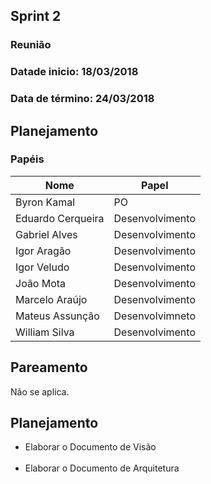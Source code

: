 ## Sprint 2

### Reunião

### Datade inicio: 18/03/2018

### Data de término: 24/03/2018

## Planejamento 
### Papéis

|Nome|Papel|
|----|----|
|Byron Kamal|PO|
|Eduardo Cerqueira|Desenvolvimento|
|Gabriel Alves|Desenvolvimento|
|Igor Aragão|Desenvolvimento|
|Igor Veludo|Desenvolvimento|
|João Mota|Desenvolvimento|
|Marcelo Araújo|Desenvolvimento|
|Mateus Assunção|Desenvolvimneto|
|William Silva|Desenvolvimento|

## Pareamento
Não se aplica.

## Planejamento

<ul>
  <li> Elaborar o Documento de Visão</li>
  <li> Elaborar o Documento de Arquitetura</li>
</ul>
